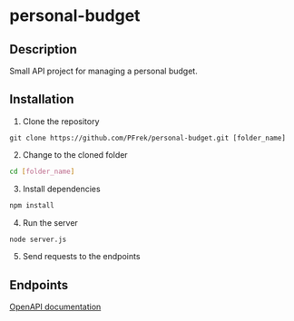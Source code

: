 # personal-budget

## Description

Small API project for managing a personal budget.

## Installation

1. Clone the repository
```
git clone https://github.com/PFrek/personal-budget.git [folder_name]
```
2. Change to the cloned folder
```bash
cd [folder_name]
```
3. Install dependencies
```bash
npm install
```
4. Run the server
```bash
node server.js
```
5. Send requests to the endpoints

## Endpoints

[OpenAPI documentation](https://petstore.swagger.io/?url=https://raw.githubusercontent.com/PFrek/personal-budget/main/openapi.yaml)
